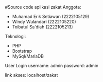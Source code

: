 #Source code aplikasi zakat
Anggota:
- Muhamad Erik Setiawan (2222105129)
- Windy Wulandari (2222105220)
- Toibatul Sa'diah (2222105213)

Teknologi:
- PHP
- Bootstrap
- MySql/MariaDB

User Login
username: admin
password: admin

link akses: localhost/zakat
